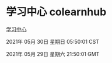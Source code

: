 # 学习中心 colearnhub
[学习中心](http://59.174.26.227:56308/colearnhub/)

2021年 05月 30日 星期日 05:50:01 CST

2021年 05月 29日 星期六 21:50:01 GMT

